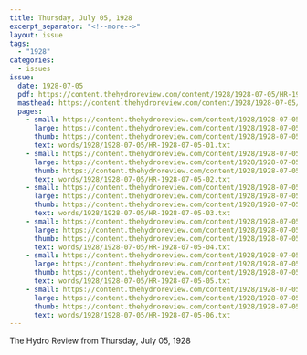```yaml
---
title: Thursday, July 05, 1928
excerpt_separator: "<!--more-->"
layout: issue
tags:
  - "1928"
categories:
  - issues
issue:
  date: 1928-07-05
  pdf: https://content.thehydroreview.com/content/1928/1928-07-05/HR-1928-07-05.pdf
  masthead: https://content.thehydroreview.com/content/1928/1928-07-05/masthead/HR-1928-07-05.jpg
  pages:
    - small: https://content.thehydroreview.com/content/1928/1928-07-05/small/HR-1928-07-05-01.jpg
      large: https://content.thehydroreview.com/content/1928/1928-07-05/large/HR-1928-07-05-01.jpg
      thumb: https://content.thehydroreview.com/content/1928/1928-07-05/thumbnails/HR-1928-07-05-01.jpg
      text: words/1928/1928-07-05/HR-1928-07-05-01.txt
    - small: https://content.thehydroreview.com/content/1928/1928-07-05/small/HR-1928-07-05-02.jpg
      large: https://content.thehydroreview.com/content/1928/1928-07-05/large/HR-1928-07-05-02.jpg
      thumb: https://content.thehydroreview.com/content/1928/1928-07-05/thumbnails/HR-1928-07-05-02.jpg
      text: words/1928/1928-07-05/HR-1928-07-05-02.txt
    - small: https://content.thehydroreview.com/content/1928/1928-07-05/small/HR-1928-07-05-03.jpg
      large: https://content.thehydroreview.com/content/1928/1928-07-05/large/HR-1928-07-05-03.jpg
      thumb: https://content.thehydroreview.com/content/1928/1928-07-05/thumbnails/HR-1928-07-05-03.jpg
      text: words/1928/1928-07-05/HR-1928-07-05-03.txt
    - small: https://content.thehydroreview.com/content/1928/1928-07-05/small/HR-1928-07-05-04.jpg
      large: https://content.thehydroreview.com/content/1928/1928-07-05/large/HR-1928-07-05-04.jpg
      thumb: https://content.thehydroreview.com/content/1928/1928-07-05/thumbnails/HR-1928-07-05-04.jpg
      text: words/1928/1928-07-05/HR-1928-07-05-04.txt
    - small: https://content.thehydroreview.com/content/1928/1928-07-05/small/HR-1928-07-05-05.jpg
      large: https://content.thehydroreview.com/content/1928/1928-07-05/large/HR-1928-07-05-05.jpg
      thumb: https://content.thehydroreview.com/content/1928/1928-07-05/thumbnails/HR-1928-07-05-05.jpg
      text: words/1928/1928-07-05/HR-1928-07-05-05.txt
    - small: https://content.thehydroreview.com/content/1928/1928-07-05/small/HR-1928-07-05-06.jpg
      large: https://content.thehydroreview.com/content/1928/1928-07-05/large/HR-1928-07-05-06.jpg
      thumb: https://content.thehydroreview.com/content/1928/1928-07-05/thumbnails/HR-1928-07-05-06.jpg
      text: words/1928/1928-07-05/HR-1928-07-05-06.txt
---
```


The Hydro Review from Thursday, July 05, 1928

<!--more-->

